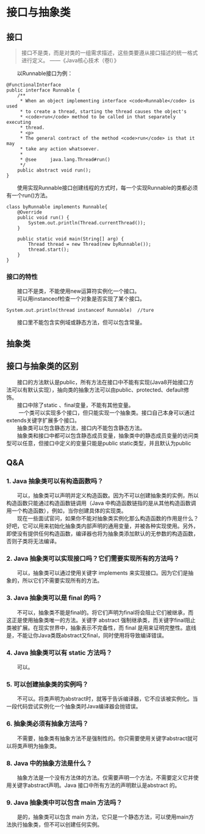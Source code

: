 # 接口与抽象类  

## 接口

>接口不是类，而是对类的一组需求描述，这些类要遵从接口描述的统一格式进行定义。
>——《Java核心技术（卷Ⅰ）》  

&emsp;&emsp;以Runnable接口为例：
```
@FunctionalInterface
public interface Runnable {
    /**
     * When an object implementing interface <code>Runnable</code> is used
     * to create a thread, starting the thread causes the object's
     * <code>run</code> method to be called in that separately executing
     * thread.
     * <p>
     * The general contract of the method <code>run</code> is that it may
     * take any action whatsoever.
     *
     * @see     java.lang.Thread#run()
     */
    public abstract void run();
}
```  
&emsp;&emsp;使用实现Runnable接口创建线程的方式时，每一个实现Runnable的类都必须有一个run()方法。
```
class byRunnable implements Runnable{
    @Override
    public void run() {
        System.out.println(Thread.currentThread());
    }

    public static void main(String[] arg) {
        Thread thread = new Thread(new byRunnable());
        thread.start();
    }
}
```  

### 接口的特性  

&emsp;&emsp;接口不是类，不能使用new运算符实例化一个接口。  
&emsp;&emsp;可以用instanceof检查一个对象是否实现了某个接口。
```
System.out.println(thread instanceof Runnable)  //ture
```  
&emsp;&emsp;接口里不能包含实例域或静态方法，但可以包含常量。  


## 抽象类  

## 接口与抽象类的区别  

&emsp;&emsp;接口的方法默认是public，所有⽅法在接⼝中不能有实现(Java8开始接⼝⽅法可以有默认实现），抽向类的抽象方法可以由public、protected、default修饰。  
&emsp;&emsp;接⼝中除了static 、final变量，不能有其他变量。  
&emsp;&emsp; ⼀个类可以实现多个接⼝，但只能实现⼀个抽象类。接⼝⾃⼰本身可以通过extends关键字扩展多个接⼝。  
&emsp;&emsp;抽象类可以包含静态方法，接口内不能包含静态方法。  
&emsp;&emsp;抽象类和接口中都可以包含静态成员变量，抽象类中的静态成员变量的访问类型可以任意，但接口中定义的变量只能是public static类型，并且默认为public 

## Q&A  

### 1. Java 抽象类可以有构造函数吗？
&emsp;&emsp;可以，抽象类可以声明并定义构造函数。因为不可以创建抽象类的实例，所以构造函数只能通过构造函数链调用（Java 中构造函数链指的是从其他构造函数调用一个构造函数），例如，当你创建具体的实现类。  
&emsp;&emsp;现在一些面试官问，如果你不能对抽象类实例化那么构造函数的作用是什么？好吧，它可以用来初始化抽象类内部声明的通用变量，并被各种实现使用。另外，即使没有提供任何构造函数，编译器也将为抽象类添加默认的无参数的构造函数，否则子类将无法编译。

### 2. Java 抽象类可以实现接口吗？它们需要实现所有的方法吗？
&emsp;&emsp;可以，抽象类可以通过使用关键字 implements 来实现接口。因为它们是抽象的，所以它们不需要实现所有的方法。

### 3. Java 抽象类可以是 final 的吗？
&emsp;&emsp;不可以，抽象类不能是final的。将它们声明为final将会阻止它们被继承，而这正是使用抽象类唯一的方法。关键字 abstract 强制继承类，而关键字final阻止类被扩展。在现实世界中，抽象表示不完备性，而 final 是用来证明完整性。底线是，不能让你Java类既abstract又final，同时使用将导致编译错误。  

### 4. Java 抽象类可以有 static 方法吗？
&emsp;&emsp;可以。

### 5. 可以创建抽象类的实例吗？
&emsp;&emsp;不可以。将类声明为abstract时，就等于告诉编译器，它不应该被实例化。当一段代码尝试实例化一个抽象类时Java编译器会抛错误。  

### 6. 抽象类必须有抽象方法吗？
&emsp;&emsp;不需要，抽象类有抽象方法不是强制性的。你只需要使用关键字abstract就可以将类声明为抽象类。

### 8. Java 中的抽象方法是什么？
&emsp;&emsp;抽象方法是一个没有方法体的方法。仅需要声明一个方法，不需要定义它并使用关键字abstract声明。Java 接口中所有方法的声明默认是abstract 的。 

### 9. Java 抽象类中可以包含 main 方法吗？
&emsp;&emsp;是的，抽象类可以包含 main 方法，它只是一个静态方法，可以使用main方法执行抽象类，但不可以创建任何实例。